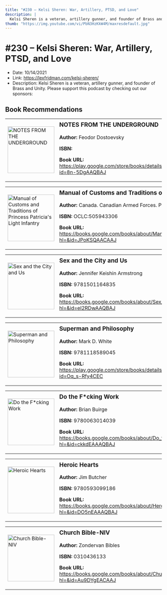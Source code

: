 ```yaml
---
title: "#230 – Kelsi Sheren: War, Artillery, PTSD, and Love"
description: |
  Kelsi Sheren is a veteran, artillery gunner, and founder of Brass and Unity. Please support this podcast by checking out our sponsors:"
thumb: "https://img.youtube.com/vi/PbN3HzKkW4M/maxresdefault.jpg"
---
```


# #230 – Kelsi Sheren: War, Artillery, PTSD, and Love

  - Date: 10/14/2021
  - Link: https://lexfridman.com/kelsi-sheren/
  - Description: Kelsi Sheren is a veteran, artillery gunner, and founder of Brass and Unity. Please support this podcast by checking out our sponsors:

## Book Recommendations

<table style="border: none;"><tr style="border: none;"><td style="border: none;"><img src="https://books.google.com/books/content?id=8n-5DgAAQBAJ&printsec=frontcover&img=1&zoom=1&edge=curl&source=gbs_api" alt="NOTES FROM THE UNDERGROUND" width="150" style="vertical-align: top;"></td><td style="border: none; vertical-align: top;"><h3 style='margin-top: 5'>NOTES FROM THE UNDERGROUND</h3><p><strong>Author:</strong> Feodor Dostoevsky</p><p><strong>ISBN:</strong> </p><p><strong>Book URL:</strong> <a href="https://play.google.com/store/books/details?id=8n-5DgAAQBAJ">https://play.google.com/store/books/details?id=8n-5DgAAQBAJ</a></p></td></tr></table>
<table style="border: none;"><tr style="border: none;"><td style="border: none;"><img src="None" alt="Manual of Customs and Traditions of Princess Patricia's Light Infantry" width="150" style="vertical-align: top;"></td><td style="border: none; vertical-align: top;"><h3 style='margin-top: 5'>Manual of Customs and Traditions of Princess Patricia's Light Infantry</h3><p><strong>Author:</strong> Canada. Canadian Armed Forces. Princess Patricia's Canadian Light Infantry</p><p><strong>ISBN:</strong> OCLC:505943306</p><p><strong>Book URL:</strong> <a href="https://books.google.com/books/about/Manual_of_Customs_and_Traditions_of_Prin.html?hl=&id=JPoKSQAACAAJ">https://books.google.com/books/about/Manual_of_Customs_and_Traditions_of_Prin.html?hl=&id=JPoKSQAACAAJ</a></p></td></tr></table>
<table style="border: none;"><tr style="border: none;"><td style="border: none;"><img src="https://books.google.com/books/content?id=eI2RDwAAQBAJ&printsec=frontcover&img=1&zoom=1&edge=curl&source=gbs_api" alt="Sex and the City and Us" width="150" style="vertical-align: top;"></td><td style="border: none; vertical-align: top;"><h3 style='margin-top: 5'>Sex and the City and Us</h3><p><strong>Author:</strong> Jennifer Keishin Armstrong</p><p><strong>ISBN:</strong> 9781501164835</p><p><strong>Book URL:</strong> <a href="https://books.google.com/books/about/Sex_and_the_City_and_Us.html?hl=&id=eI2RDwAAQBAJ">https://books.google.com/books/about/Sex_and_the_City_and_Us.html?hl=&id=eI2RDwAAQBAJ</a></p></td></tr></table>
<table style="border: none;"><tr style="border: none;"><td style="border: none;"><img src="https://books.google.com/books/content?id=Oq_s-Rfy4CEC&printsec=frontcover&img=1&zoom=1&edge=curl&source=gbs_api" alt="Superman and Philosophy" width="150" style="vertical-align: top;"></td><td style="border: none; vertical-align: top;"><h3 style='margin-top: 5'>Superman and Philosophy</h3><p><strong>Author:</strong> Mark D. White</p><p><strong>ISBN:</strong> 9781118589045</p><p><strong>Book URL:</strong> <a href="https://play.google.com/store/books/details?id=Oq_s-Rfy4CEC">https://play.google.com/store/books/details?id=Oq_s-Rfy4CEC</a></p></td></tr></table>
<table style="border: none;"><tr style="border: none;"><td style="border: none;"><img src="https://books.google.com/books/content?id=ckkdEAAAQBAJ&printsec=frontcover&img=1&zoom=1&edge=curl&source=gbs_api" alt="Do the F*cking Work" width="150" style="vertical-align: top;"></td><td style="border: none; vertical-align: top;"><h3 style='margin-top: 5'>Do the F*cking Work</h3><p><strong>Author:</strong> Brian Buirge</p><p><strong>ISBN:</strong> 9780063014039</p><p><strong>Book URL:</strong> <a href="https://books.google.com/books/about/Do_the_F_cking_Work.html?hl=&id=ckkdEAAAQBAJ">https://books.google.com/books/about/Do_the_F_cking_Work.html?hl=&id=ckkdEAAAQBAJ</a></p></td></tr></table>
<table style="border: none;"><tr style="border: none;"><td style="border: none;"><img src="https://books.google.com/books/content?id=DO5nEAAAQBAJ&printsec=frontcover&img=1&zoom=1&edge=curl&source=gbs_api" alt="Heroic Hearts" width="150" style="vertical-align: top;"></td><td style="border: none; vertical-align: top;"><h3 style='margin-top: 5'>Heroic Hearts</h3><p><strong>Author:</strong> Jim Butcher</p><p><strong>ISBN:</strong> 9780593099186</p><p><strong>Book URL:</strong> <a href="https://books.google.com/books/about/Heroic_Hearts.html?hl=&id=DO5nEAAAQBAJ">https://books.google.com/books/about/Heroic_Hearts.html?hl=&id=DO5nEAAAQBAJ</a></p></td></tr></table>
<table style="border: none;"><tr style="border: none;"><td style="border: none;"><img src="https://books.google.com/books/content?id=Au9DYgEACAAJ&printsec=frontcover&img=1&zoom=1&source=gbs_api" alt="Church Bible-NIV" width="150" style="vertical-align: top;"></td><td style="border: none; vertical-align: top;"><h3 style='margin-top: 5'>Church Bible-NIV</h3><p><strong>Author:</strong> Zondervan Bibles</p><p><strong>ISBN:</strong> 0310436133</p><p><strong>Book URL:</strong> <a href="https://books.google.com/books/about/Church_Bible_NIV.html?hl=&id=Au9DYgEACAAJ">https://books.google.com/books/about/Church_Bible_NIV.html?hl=&id=Au9DYgEACAAJ</a></p></td></tr></table>
